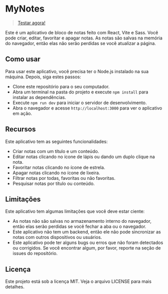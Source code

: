 # MyNotes
> [Testar agora!](https://notes-neon-nu.vercel.app)

Este é um aplicativo de bloco de notas feito com React, Vite e Sass. Você pode criar, editar, favoritar e apagar notas. As notas são salvas na memória do navegador, então elas não serão perdidas se você atualizar a página.


## Como usar

Para usar este aplicativo, você precisa ter o Node.js instalado na sua máquina. Depois, siga estes passos:

- Clone este repositório para o seu computador.
- Abra um terminal na pasta do projeto e execute `npm install` para instalar as dependências.
- Execute `npm run dev` para iniciar o servidor de desenvolvimento.
- Abra o navegador e acesse `http://localhost:3000` para ver o aplicativo em ação.
  

## Recursos

Este aplicativo tem as seguintes funcionalidades:

- Criar notas com um título e um conteúdo.
- Editar notas clicando no ícone de lápis ou dando um duplo clique na nota.
- Favoritar notas clicando no ícone de estrela.
- Apagar notas clicando no ícone de lixeira.
- Filtrar notas por todas, favoritas ou não favoritas.
- Pesquisar notas por título ou conteúdo.

## Limitações

Este aplicativo tem algumas limitações que você deve estar ciente:

- As notas não são salvas no armazenamento interno do navegador, então elas serão perdidas se você fechar a aba ou o navegador.
- Este aplicativo não tem um backend, então ele não pode sincronizar as notas com outros dispositivos ou usuários.
- Este aplicativo pode ter alguns bugs ou erros que não foram detectados ou corrigidos. Se você encontrar algum, por favor, reporte na seção de issues do repositório.

## Licença

Este projeto está sob a licença MIT. Veja o arquivo LICENSE para mais detalhes.
